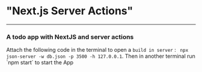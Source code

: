 # "Next.js Server Actions"

---

### A todo app with NextJS and server actions

Attach the following code in the terminal to open a `build in server` : ` npx json-server -w db.json -p 3500 -h 127.0.0.1`.
Then in another terminal run `npm start´ to start the App 
